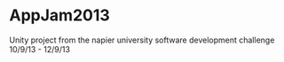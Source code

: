 AppJam2013
==========

Unity project from the napier university software development challenge 10/9/13 - 12/9/13

